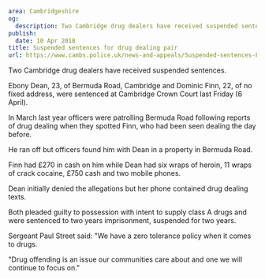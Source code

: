 ```yaml
area: Cambridgeshire
og:
  description: Two Cambridge drug dealers have received suspended sentences.
publish:
  date: 10 Apr 2018
title: Suspended sentences for drug dealing pair
url: https://www.cambs.police.uk/news-and-appeals/Suspended-sentences-Finn-Dean
```

Two Cambridge drug dealers have received suspended sentences.

Ebony Dean, 23, of Bermuda Road, Cambridge and Dominic Finn, 22, of no fixed address, were sentenced at Cambridge Crown Court last Friday (6 April).

In March last year officers were patrolling Bermuda Road following reports of drug dealing when they spotted Finn, who had been seen dealing the day before.

He ran off but officers found him with Dean in a property in Bermuda Road.

Finn had £270 in cash on him while Dean had six wraps of heroin, 11 wraps of crack cocaine, £750 cash and two mobile phones.

Dean initially denied the allegations but her phone contained drug dealing texts.

Both pleaded guilty to possession with intent to supply class A drugs and were sentenced to two years imprisonment, suspended for two years.

Sergeant Paul Street said: "We have a zero tolerance policy when it comes to drugs.

"Drug offending is an issue our communities care about and one we will continue to focus on."
